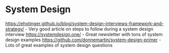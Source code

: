 # System Design

https://ehotinger.github.io/blog/system-design-interviews-framework-and-strategy/ - Very good article on steps to follow during a system design interview
https://systemdesign.one/ - Great newsletter with tons of system design examples
https://github.com/donnemartin/system-design-primer - Lots of great examples of system design questions
